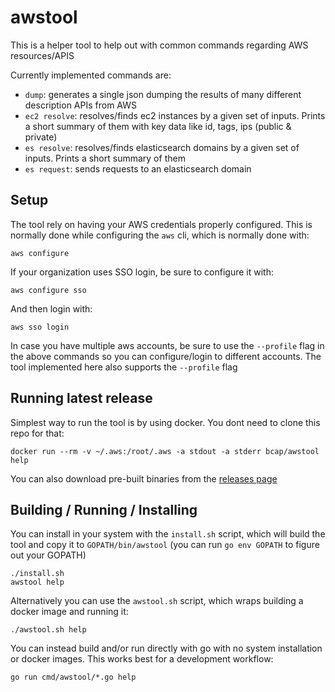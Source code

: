 # awstool

This is a helper tool to help out with common commands regarding AWS resources/APIS

Currently implemented commands are:
- `dump`: generates a single json dumping the results of many different description APIs from AWS
- `ec2 resolve`: resolves/finds ec2 instances by a given set of inputs. Prints a short summary of them with key data like id, tags, ips (public & private)
- `es resolve`: resolves/finds elasticsearch domains by a given set of inputs. Prints a short summary of them
- `es request`: sends requests to an elasticsearch domain

## Setup

The tool rely on having your AWS credentials properly configured. This is normally done while configuring the `aws` cli, which is normally done with:

    aws configure

If your organization uses SSO login, be sure to configure it with:

    aws configure sso

And then login with:

    aws sso login

In case you have multiple aws accounts, be sure to use the `--profile` flag in the above commands so you can configure/login to different accounts. The tool implemented here also supports the `--profile` flag

## Running latest release

Simplest way to run the tool is by using docker. You dont need to clone this repo for that:

    docker run --rm -v ~/.aws:/root/.aws -a stdout -a stderr bcap/awstool help

You can also download pre-built binaries from the [releases page](https://github.com/bcap/awstool/releases/)

## Building / Running / Installing

You can install in your system with the `install.sh` script, which will build the tool and copy it to `GOPATH/bin/awstool` (you can run `go env GOPATH` to figure out your GOPATH)

    ./install.sh
    awstool help

Alternatively you can use the `awstool.sh` script, which wraps building a docker image and running it:

    ./awstool.sh help

You can instead build and/or run directly with go with no system installation or docker images. This works best for a development workflow:

    go run cmd/awstool/*.go help
